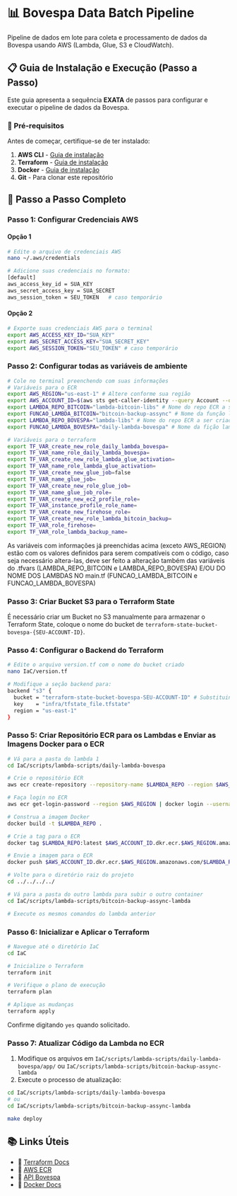 # 📊 Bovespa Data Batch Pipeline

Pipeline de dados em lote para coleta e processamento de dados da Bovespa usando AWS (Lambda, Glue, S3 e CloudWatch).

## 📋 Guia de Instalação e Execução (Passo a Passo)

Este guia apresenta a sequência **EXATA** de passos para configurar e executar o pipeline de dados da Bovespa.

### 📝 Pré-requisitos

Antes de começar, certifique-se de ter instalado:

1. **AWS CLI** - [Guia de instalação](https://docs.aws.amazon.com/cli/latest/userguide/getting-started-install.html)
2. **Terraform** - [Guia de instalação](https://developer.hashicorp.com/terraform/tutorials/aws-get-started/install-cli)
3. **Docker** - [Guia de instalação](https://docs.docker.com/engine/install/)
4. **Git** - Para clonar este repositório

## 🚀 Passo a Passo Completo

### Passo 1: Configurar Credenciais AWS
#### Opção 1
```bash
# Edite o arquivo de credenciais AWS
nano ~/.aws/credentials

# Adicione suas credenciais no formato:
[default]
aws_access_key_id = SUA_KEY
aws_secret_access_key = SUA_SECRET
aws_session_token = SEU_TOKEN   # caso temporário
```

#### Opção 2
```bash
# Exporte suas credenciais AWS para o terminal
export AWS_ACCESS_KEY_ID="SUA_KEY"
export AWS_SECRET_ACCESS_KEY="SUA_SECRET_KEY"
export AWS_SESSION_TOKEN="SEU_TOKEN" # caso temporário
```

### Passo 2: Configurar todas as variáveis de ambiente
```bash
# Cole no terminal preenchendo com suas informações
# Variáveis para o ECR
export AWS_REGION="us-east-1" # Altere conforme sua região
export AWS_ACCOUNT_ID=$(aws sts get-caller-identity --query Account --output text)
export LAMBDA_REPO_BITCOIN="lambda-bitcoin-libs" # Nome do repo ECR a ser criado
export FUNCAO_LAMBDA_BITCOIN="bitcoin-backup-assync" # Nome da função lambda que será criada
export LAMBDA_REPO_BOVESPA="lambda-libs" # Nome do repo ECR a ser criado
export FUNCAO_LAMBDA_BOVESPA="daily-lambda-bovespa" # Nome da fição lambda que será criada

# Variáveis para o terraform
export TF_VAR_create_new_role_daily_lambda_bovespa=
export TF_VAR_name_role_daily_lambda_bovespa=
export TF_VAR_create_new_role_lambda_glue_activation=
export TF_VAR_name_role_lambda_glue_activation=
export TF_VAR_create_new_glue_job=false
export TF_VAR_name_glue_job=
export TF_VAR_create_new_role_glue_job=
export TF_VAR_name_glue_job_role=
export TF_VAR_create_new_ec2_profile_role=
export TF_VAR_instance_profile_role_name=
export TF_VAR_create_new_firehose_role=
export TF_VAR_create_new_role_lambda_bitcoin_backup=
export TF_VAR_role_firehose=
export TF_VAR_role_lambda_backup_name=
```
As variáveis com informações já preenchidas acima (exceto AWS_REGION) estão com os valores definidos para serem compatíveis com o código, caso seja necessário altera-las, deve ser feito a alteração também das variáveis do .tfvars (LAMBDA_REPO_BITCOIN e LAMBDA_REPO_BOVESPA) E/OU DO NOME DOS LAMBDAS NO main.tf (FUNCAO_LAMBDA_BITCOIN e FUNCAO_LAMBDA_BOVESPA)

### Passo 3: Criar Bucket S3 para o Terraform State

É necessário criar um Bucket no S3 manualmente para armazenar o Terraform State, coloque o nome do bucket de `terraform-state-bucket-bovespa-{SEU-ACCOUNT-ID}`.

### Passo 4: Configurar o Backend do Terraform

```bash
# Edite o arquivo version.tf com o nome do bucket criado
nano IaC/version.tf

# Modifique a seção backend para:
backend "s3" {
  bucket = "terraform-state-bucket-bovespa-SEU-ACCOUNT-ID" # Substituindo por seu account ID
  key    = "infra/tfstate_file.tfstate"
  region = "us-east-1"
}
```

### Passo 5: Criar Repositório ECR para os Lambdas e Enviar as Imagens Docker para o ECR

```bash
# Vá para a pasta do lambda 1
cd IaC/scripts/lambda-scripts/daily-lambda-bovespa

# Crie o repositório ECR
aws ecr create-repository --repository-name $LAMBDA_REPO --region $AWS_REGION

# Faça login no ECR
aws ecr get-login-password --region $AWS_REGION | docker login --username AWS --password-stdin $AWS_ACCOUNT_ID.dkr.ecr.$AWS_REGION.amazonaws.com

# Construa a imagem Docker
docker build -t $LAMBDA_REPO .

# Crie a tag para o ECR
docker tag $LAMBDA_REPO:latest $AWS_ACCOUNT_ID.dkr.ecr.$AWS_REGION.amazonaws.com/$LAMBDA_REPO:latest

# Envie a imagem para o ECR
docker push $AWS_ACCOUNT_ID.dkr.ecr.$AWS_REGION.amazonaws.com/$LAMBDA_REPO:latest

# Volte para o diretório raiz do projeto
cd ../../../../

# Vá para a pasta do outro lambda para subir o outro container
cd IaC/scripts/lambda-scripts/bitcoin-backup-assync-lambda

# Execute os mesmos comandos do lambda anterior
```

### Passo 6: Inicializar e Aplicar o Terraform

```bash
# Navegue até o diretório IaC
cd IaC

# Inicialize o Terraform
terraform init

# Verifique o plano de execução
terraform plan

# Aplique as mudanças
terraform apply
```

Confirme digitando `yes` quando solicitado.

### Passo 7: Atualizar Código da Lambda no ECR

1. Modifique os arquivos em `IaC/scripts/lambda-scripts/daily-lambda-bovespa/app/` ou `IaC/scripts/lambda-scripts/bitcoin-backup-assync-lambda`
2. Execute o processo de atualização:

```bash
cd IaC/scripts/lambda-scripts/daily-lambda-bovespa
# ou
cd IaC/scripts/lambda-scripts/bitcoin-backup-assync-lambda

make deploy
```

## 📚 Links Úteis

* 📖 [Terraform Docs](https://developer.hashicorp.com/terraform/tutorials/aws-get-started/install-cli)
* 📘 [AWS ECR](https://docs.aws.amazon.com/AmazonECR/latest/userguide/what-is-ecr.html)
* 🔬 [API Bovespa](https://www.b3.com.br/pt_br/market-data-e-indices/)
* 🐳 [Docker Docs](https://docs.docker.com/)